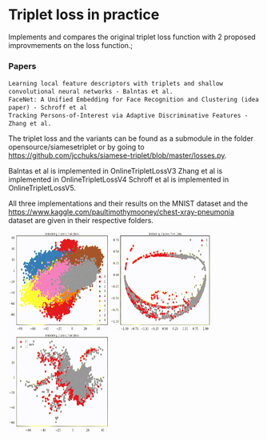 # Triplet loss in practice

Implements and compares the original triplet loss function with 2 proposed improvmements on the loss function.;

### Papers
```
Learning local feature descriptors with triplets and shallow convolutional neural networks - Balntas et al.
FaceNet: A Unified Embedding for Face Recognition and Clustering (idea paper) - Schroff et al
Tracking Persons-of-Interest via Adaptive Discriminative Features - Zhang et al.
```
The triplet loss and the variants can be found as a submodule in the folder opensource/siamesetriplet or by going to https://github.com/jcchuks/siamese-triplet/blob/master/losses.py.

Balntas et al is implemented in OnlineTripletLossV3
Zhang et al is implemented in OnlineTripletLossV4
Schroff et al is implemented in OnlineTripletLossV5.

All three implementations and their results on the MNIST dataset and the https://www.kaggle.com/paultimothymooney/chest-xray-pneumonia dataset are given in their respective folders.
<p float="left">
<img src="https://github.com/jcchuks/triplet_loss_in_practice/blob/master/florian_result_mnist/clusters/trainVideo/loop.gif" width=200 height=200/>

<img src="https://github.com/jcchuks/triplet_loss_in_practice/blob/master/balntas_result_xray_resnet/clusters/trainVideo/loop.gif" width=200 height=200/>

<img src="https://github.com/jcchuks/triplet_loss_in_practice/blob/master/zhang_result_xray/clusters/trainVideo/loop.gif" width=200 height=200/>
</p>
